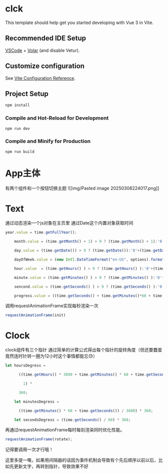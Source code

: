 # clck

This template should help get you started developing with Vue 3 in Vite.

## Recommended IDE Setup

[VSCode](https://code.visualstudio.com/) + [Volar](https://marketplace.visualstudio.com/items?itemName=Vue.volar) (and disable Vetur).

## Customize configuration

See [Vite Configuration Reference](https://vite.dev/config/).

## Project Setup

```sh
npm install
```

### Compile and Hot-Reload for Development

```sh
npm run dev
```

### Compile and Minify for Production

```sh
npm run build
```

# App主体
有两个组件和一个按钮切换主题
![[img/Pasted image 20250308224017.png]]
# Text
通过动态渲染一个js对象在主页里
通过Date这个内置对象获取时间
```js
year.value = time.getFullYear();

    month.value = (time.getMonth() + 1) > 9 ? (time.getMonth() + 1):'0'+(time.getMonth() + 1);

    day.value = (time.getDate()) > 9 ? (time.getDate()):'0'+(time.getDate());

    dayOfWeek.value = (new Intl.DateTimeFormat("en-US", options).format(time));

    hour.value  = (time.getHours() ) > 9 ? (time.getHours() ):'0'+(time.getHours() );

    minute.value = (time.getMinutes() ) > 9 ? (time.getMinutes() ):'0'+(time.getMinutes() );

    sencond.value = (time.getSeconds() ) > 9 ? (time.getSeconds() ):'0'+(time.getSeconds() );

    progress.value = ((time.getSeconds() + time.getMinutes()*60 + time.getHours()*3600)/86400*100).toFixed(2);
```
调用requestAnimationFrame实现每秒渲染一次
```js
requestAnimationFrame(init)
```
# Clock
clock组件有三个指针
通过简单的计算公式得出每个指针的旋转角度（但还要蠢蛋竟然连时针转一圈为12小时这个事情都能忘😓）
```js
let hoursDegress =

      ((time.getHours() * 3600 + time.getMinutes() * 60 + time.getSeconds()) /

        1) *

      360;

    let minutesDegress =

      ((time.getMinutes() * 60 + time.getSeconds()) / 3600) * 360;

    let secondsDegress = (time.getSeconds() / 60) * 360;
```
再通过requestAnimationFrame每时每刻渲染同时优化性能。
```js
requestAnimationFrame(rotate);
```
记得要调用一次才行哦！


这里多提一嘴，如果用间隔器的话因为事件机制会导致有个先后顺序以前以后，比如先更新文字，再转到指针，导致效果不好

